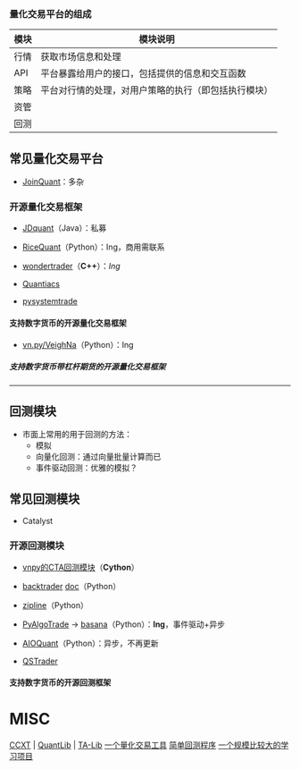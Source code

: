 ### 量化交易平台的组成

| 模块 | 模块说明                                             |
| ---- | ---------------------------------------------------- |
| 行情 | 获取市场信息和处理                                   |
| API  | 平台暴露给用户的接口，包括提供的信息和交互函数       |
| 策略 | 平台对行情的处理，对用户策略的执行（即包括执行模块） |
| 资管 |                                                      |
| 回测 |                                                      |

## 常见量化交易平台

+ [JoinQuant](https://www.joinquant.com/)：多杂




### 开源量化交易框架

+ [JDquant](https://github.com/chenzhiguo/jdquant-core)（Java）：私募
+ [RiceQuant](https://github.com/ricequant)（Python）：Ing，商用需联系
+ [wondertrader](https://github.com/wondertrader)（**C++**）：*Ing*
+ [Quantiacs](https://github.com/quantiacs)

+ [pysystemtrade](https://github.com/robcarver17/pysystemtrade)

#### 支持数字货币的开源量化交易框架

+ [vn.py/VeighNa](https://github.com/vnpy)（Python）：Ing

##### 支持数字货币带杠杆期货的开源量化交易框架




---


## 回测模块

+ 市面上常用的用于回测的方法：
	+ 模拟
	+ 向量化回测：通过向量批量计算而已
	+ 事件驱动回测：优雅的模拟？

## 常见回测模块

+ Catalyst

### 开源回测模块

+ [vnpy的CTA回测模块](https://github.com/vnpy/vnpy_ctabacktester)（**Cython**）
+ [backtrader](https://github.com/mementum/backtrader) [doc](https://www.backtrader.com/)（Python）
+ [zipline](https://github.com/quantopian/zipline)（Python）
+ [PyAlgoTrade](https://github.com/gbeced/pyalgotrade) -> [basana](https://github.com/gbeced/basana)（Python）：**Ing**，事件驱动+异步
+ [AIOQuant](https://github.com/paulran/aioquant)（Python）：异步，不再更新

+ [QSTrader](https://github.com/mhallsmoore/qstrader)

#### 支持数字货币的开源回测框架



# MISC

[CCXT](https://github.com/ccxt/ccxt) | [QuantLib](https://github.com/lballabio/QuantLib) | [TA-Lib](https://github.com/TA-Lib/ta-lib-python)
[一个量化交易工具](https://github.com/yutiansut/QUANTAXIS)
[简单回测程序](https://github.com/kerwinyc/kbt_)
[一个规模比较大的学习项目](https://github.com/Chandlercjy/OnePy)
